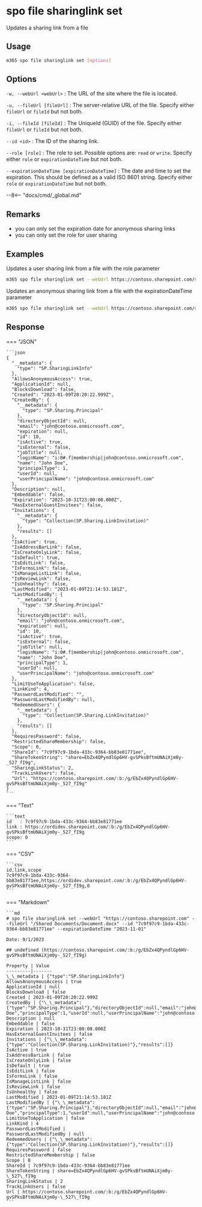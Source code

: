 # spo file sharinglink set

Updates a sharing link from a file

## Usage

```sh
m365 spo file sharinglink set [options]
```

## Options

`-w, --webUrl <webUrl>`
:	The URL of the site where the file is located.

`-u, --fileUrl [fileUrl]`
:	The server-relative URL of the file. Specify either `fileUrl` or `fileId` but not both.

`-i, --fileId [fileId]`
:	The UniqueId (GUID) of the file. Specify either `fileUrl` or `fileId` but not both.

`--id <id>`
: The ID of the sharing link.

`--role [role]`
: The role to set. Possible options are: `read` or `write`. Specify either `role` or `expirationDateTime` but not both.

`--expirationDateTime [expirationDateTime]`
:	The date and time to set the expiration. This should be defined as a valid ISO 8601 string. Specify either `role` or `expirationDateTime` but not both.

--8<-- "docs/cmd/_global.md"

## Remarks
- you can only set the expiration date for anonymous sharing links
- you can only set the role for user sharing

## Examples

Updates a user sharing link from a file with the role parameter

```sh
m365 spo file sharinglink set --webUrl https://contoso.sharepoint.com/sites/demo --fileId daebb04b-a773-4baa-b1d1-3625418e3234 --role read
```

Updates an anonymous sharing link from a file with the expirationDateTime parameter

```sh
m365 spo file sharinglink set --webUrl https://contoso.sharepoint.com/sites/demo --fileUrl "/Shared Documents/Document.docx" --expirationDateTime "2023-01-09"
```

## Response

=== "JSON"

    ```json
    {
      "__metadata": {
        "type": "SP.SharingLinkInfo"
      },
      "AllowsAnonymousAccess": true,
      "ApplicationId": null,
      "BlocksDownload": false,
      "Created": "2023-01-09T20:20:22.999Z",
      "CreatedBy": {
        "__metadata": {
          "type": "SP.Sharing.Principal"
        },
        "directoryObjectId": null,
        "email": "john@contoso.onmicrosoft.com",
        "expiration": null,
        "id": 10,
        "isActive": true,
        "isExternal": false,
        "jobTitle": null,
        "loginName": "i:0#.f|membership|john@contoso.onmicrosoft.com",
        "name": "John Doe",
        "principalType": 1,
        "userId": null,
        "userPrincipalName": "john@contoso.onmicrosoft.com"
      },
      "Description": null,
      "Embeddable": false,
      "Expiration": "2023-10-31T23:00:00.000Z",
      "HasExternalGuestInvitees": false,
      "Invitations": {
        "__metadata": {
          "type": "Collection(SP.Sharing.LinkInvitation)"
        },
        "results": []
      },
      "IsActive": true,
      "IsAddressBarLink": false,
      "IsCreateOnlyLink": false,
      "IsDefault": true,
      "IsEditLink": false,
      "IsFormsLink": false,
      "IsManageListLink": false,
      "IsReviewLink": false,
      "IsUnhealthy": false,
      "LastModified": "2023-01-09T21:14:53.181Z",
      "LastModifiedBy": {
        "__metadata": {
          "type": "SP.Sharing.Principal"
        },
        "directoryObjectId": null,
        "email": "john@contoso.onmicrosoft.com",
        "expiration": null,
        "id": 10,
        "isActive": true,
        "isExternal": false,
        "jobTitle": null,
        "loginName": "i:0#.f|membership|john@contoso.onmicrosoft.com",
        "name": "John Doe",
        "principalType": 1,
        "userId": null,
        "userPrincipalName": "john@contoso.onmicrosoft.com"
      },
      "LimitUseToApplication": false,
      "LinkKind": 4,
      "PasswordLastModified": "",
      "PasswordLastModifiedBy": null,
      "RedeemedUsers": {
        "__metadata": {
          "type": "Collection(SP.Sharing.LinkInvitation)"
        },
        "results": []
      },
      "RequiresPassword": false,
      "RestrictedShareMembership": false,
      "Scope": 0,
      "ShareId": "7c9f97c9-1bda-433c-9364-bb83e81771ee",
      "ShareTokenString": "share=EbZx4QPyndlGp6HV-gvSPksBftmUNAiXjm0y-_527_fI9g",
      "SharingLinkStatus": 2,
      "TrackLinkUsers": false,
      "Url": "https://contoso.sharepoint.com/:b:/g/EbZx4QPyndlGp6HV-gvSPksBftmUNAiXjm0y-_527_fI9g"
    }
    ```

=== "Text"

    ```text
    id   : 7c9f97c9-1bda-433c-9364-bb83e81771ee
    link : https://ordidev.sharepoint.com/:b:/g/EbZx4QPyndlGp6HV-gvSPksBftmUNAiXjm0y-_527_fI9g
    scope: 0
    ```

=== "CSV"

    ```csv
    id,link,scope
    7c9f97c9-1bda-433c-9364-bb83e81771ee,https://ordidev.sharepoint.com/:b:/g/EbZx4QPyndlGp6HV-gvSPksBftmUNAiXjm0y-_527_fI9g,0
    ```

=== "Markdown"

    ```md
    # spo file sharinglink set --webUrl "https://contoso.sharepoint.com" --fileUrl "/Shared Documents/Document.docx" --id "7c9f97c9-1bda-433c-9364-bb83e81771ee" --expirationDateTime "2023-11-01"

    Date: 9/1/2023

    ## undefined (https://contoso.sharepoint.com/:b:/g/EbZx4QPyndlGp6HV-gvSPksBftmUNAiXjm0y-_527_fI9g)

    Property | Value
    ---------|-------
    \_\_metadata | {"type":"SP.SharingLinkInfo"}
    AllowsAnonymousAccess | true
    ApplicationId | null
    BlocksDownload | false
    Created | 2023-01-09T20:20:22.999Z
    CreatedBy | {"\_\_metadata":{"type":"SP.Sharing.Principal"},"directoryObjectId":null,"email":"john@contoso.onmicrosoft.com","expiration":null,"id":10,"isActive":true,"isExternal":false,"jobTitle":null,"loginName":"i:0#.f\|membership\|john@contoso.onmicrosoft.com","name":"John Doe","principalType":1,"userId":null,"userPrincipalName":"john@contoso.onmicrosoft.com"}
    Description | null
    Embeddable | false
    Expiration | 2023-10-31T23:00:00.000Z
    HasExternalGuestInvitees | false
    Invitations | {"\_\_metadata":{"type":"Collection(SP.Sharing.LinkInvitation)"},"results":[]}
    IsActive | true
    IsAddressBarLink | false
    IsCreateOnlyLink | false
    IsDefault | true
    IsEditLink | false
    IsFormsLink | false
    IsManageListLink | false
    IsReviewLink | false
    IsUnhealthy | false
    LastModified | 2023-01-09T21:14:53.181Z
    LastModifiedBy | {"\_\_metadata":{"type":"SP.Sharing.Principal"},"directoryObjectId":null,"email":"john@contoso.onmicrosoft.com","expiration":null,"id":10,"isActive":true,"isExternal":false,"jobTitle":null,"loginName":"i:0#.f\|membership\|john@contoso.onmicrosoft.com","name":"John Doe","principalType":1,"userId":null,"userPrincipalName":"john@contoso.onmicrosoft.com"}
    LimitUseToApplication | false
    LinkKind | 4
    PasswordLastModified |
    PasswordLastModifiedBy | null
    RedeemedUsers | {"\_\_metadata":{"type":"Collection(SP.Sharing.LinkInvitation)"},"results":[]}
    RequiresPassword | false
    RestrictedShareMembership | false
    Scope | 0
    ShareId | 7c9f97c9-1bda-433c-9364-bb83e81771ee
    ShareTokenString | share=EbZx4QPyndlGp6HV-gvSPksBftmUNAiXjm0y-\_527\_fI9g
    SharingLinkStatus | 2
    TrackLinkUsers | false
    Url | https://contoso.sharepoint.com/:b:/g/EbZx4QPyndlGp6HV-gvSPksBftmUNAiXjm0y-\_527\_fI9g
    ```
